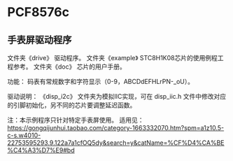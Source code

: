 # PCF8576c

手表屏驱动程序
--------------------------------

文件夹《drive》   驱动程序。
文件夹《example》 STC8H1K08芯片的使用例程工程参考。
文件夹《doc》     芯片的用户手册。

功能： 
码表有常规数字和字符显示（0-9，ABCDdEFHLrPN-_oU）。


驱动说明：
《disp_i2c》 文件夹为模拟IIC实现，可在 disp_iic.h 文件中修改对应的引脚初始化，另不同的芯片要调整延迟函数。




注：本示例程序只针对特定手表屏使用。
适用见：https://gongqijunhui.taobao.com/category-1663332070.htm?spm=a1z10.5-c-s.w4010-22753595293.9.122a7a1cfOQ5dy&search=y&catName=%CF%D4%CA%BE%C4%A3%D7%E9#bd

